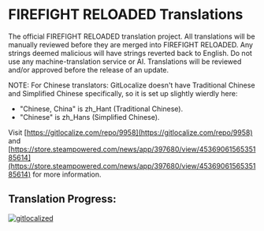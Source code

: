 # FIREFIGHT RELOADED Translations
The official FIREFIGHT RELOADED translation project. All translations will be manually reviewed before they are merged into FIREFIGHT RELOADED. Any strings deemed malicious will have strings reverted back to English. Do not use any machine-translation service or AI. Translations will be reviewed and/or approved before the release of an update.

NOTE: For Chinese translators: GitLocalize doesn't have Traditional Chinese and Simplified Chinese specifically, so it is set up slightly wierdly here: 
 
- "Chinese, China" is zh_Hant (Traditional Chinese).
- "Chinese" is zh_Hans (Simplified Chinese).
 
Visit [https://gitlocalize.com/repo/9958](https://gitlocalize.com/repo/9958) and [https://store.steampowered.com/news/app/397680/view/4536906156535185614](https://store.steampowered.com/news/app/397680/view/4536906156535185614) for more information.
 
## Translation Progress:
[![gitlocalized ](https://gitlocalize.com/repo/9958/whole_project/badge.svg)](https://gitlocalize.com/repo/9958?utm_source=badge)
